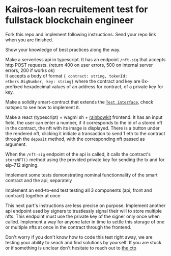 # Kairos-loan recruitement test for fullstack blockchain engineer

Fork this repo and implement following instructions. Send your repo link when you are finished.

Show your knowledge of best practices along the way. 

Make a serverless api in typescript. It has an endpoint `/nft-sig` that accepts http POST requests. (return 400 on user errors, 500 on internal server errors, 200 if works ok)  
It accepts a body of format `{ contract: string, tokenId: ethers.BigNumber, key: string}` where the contract and key are 0x-prefixed hexadecimal values of an address for contract, of a private key for key.  

Make a solidity smart-contract that extends the [`Test interface`](Test.sol), check natspec to see how to implement it.  

Make a react (typescript) + wagmi sh + [rainbowkit](https://www.rainbowkit.com/) frontend. It has an input field, the user can enter a number, if it corresponds to the id of a stored nft in the contract, the nft with its image is displayed. There is a button under the rendered nft, clicking it initiate a transaction to send 1 eth to the contract through the `deposit` method, with the corresponding nft passed as argument.

When the `/nft-sig` endpoint of the api is called, it calls the contract's `storeNFT()` method using the provided private key for sending the tx and for eip-712 signing.

Implement some tests demonstrating nominal functionnality of the smart contract and the api, separately

Implement an end-to-end test testing all 3 components (api, front and contract) together at once

This next part's instructions are less precise on purpose. Implement another api endpoint used by signers to trustlessly signal their will to store multiple nfts. This endpoint must use the private key of the signer only once when called. Implement a way for anyone later in time to settle this storage of one or multiple nfts at once in the contract through the frontend.

Don't worry if you don't know how to code this test right away, we are testing your ability to seach and find solutions by yourself. If you are stuck or  if something is unclear don't hesitate to reach out to [the cto](mailto:nicolas@kairos.loan)